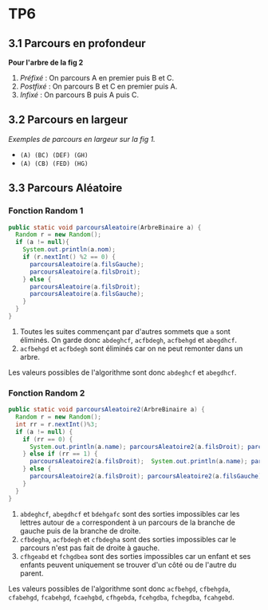 # TP6

## 3.1 Parcours en profondeur

**Pour l'arbre de la fig 2**

1. *Préfixé* : On parcours A en premier puis B et C.
2. *Postfixé* : On parcours B et C en premier puis A.
3. *Infixé* : On parcours B puis A puis C.

## 3.2 Parcours en largeur

*Exemples de parcours en largeur sur la fig 1.*

* ``(A) (BC) (DEF) (GH)``
* ``(A) (CB) (FED) (HG)``


## 3.3 Parcours Aléatoire

### Fonction Random 1

```java
public static void parcoursAleatoire(ArbreBinaire a) {
  Random r = new Random();
  if (a != null){
    System.out.println(a.nom);
    if (r.nextInt() %2 == 0) {
      parcoursAleatoire(a.filsGauche);
      parcoursAleatoire(a.filsDroit);
    } else {
      parcoursAleatoire(a.filsDroit);
      parcoursAleatoire(a.filsGauche);
    }
  }
}
```

1. Toutes les suites commençant par d'autres sommets que ``a`` sont éliminés. On garde donc ``abdeghcf``, ``acfbdegh``,  ``acfbehgd`` et ``abegdhcf``.
2. ``acfbehgd`` et ``acfbdegh`` sont éliminés car on ne peut remonter dans un arbre.

Les valeurs possibles de l'algorithme sont donc ``abdeghcf`` et ``abegdhcf``.

### Fonction Random 2

```java
public static void parcoursAleatoire2(ArbreBinaire a) {
  Random r = new Random();
  int rr = r.nextInt()%3;
  if (a != null) {
    if (rr == 0) {
      System.out.println(a.name); parcoursAleatoire2(a.filsDroit); parcoursAleatoire2(a.filsGauche);
    } else if (rr == 1) {
      parcoursAleatoire2(a.filsDroit);  System.out.println(a.name); parcoursAleatoire2(a.filsGauche);
    } else {
      parcoursAleatoire2(a.filsDroit); parcoursAleatoire2(a.filsGauche); System.out.println(a.name);
    }
  }
}
```

1. ``abdeghcf``, ``abegdhcf`` et ``bdehgafc`` sont des sorties impossibles car les lettres autour de ``a`` correspondent à un parcours de la branche de gauche puis de la branche de droite.
2.  ``cfbdegha``, ``acfbdegh`` et ``cfbdegha``  sont des sorties impossibles car le parcours n'est pas fait de droite à gauche.
3. ``cfhgeabd`` et ``fchgdbea`` sont des sorties impossibles car un enfant et ses enfants peuvent uniquement se trouver d'un côté ou de l'autre du parent.

Les valeurs possibles de l'algorithme sont donc ``acfbehgd``,
``cfbehgda``, ``cfabehgd``, ``fcabehgd``, ``fcaehgbd``, ``cfhgebda``, ``fcehgdba``, ``fchegdba``, ``fcahgebd``.
